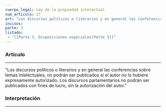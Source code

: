 ```yaml
---
cuerpo_legal: Ley de la propiedad intelectual
num_articulo: 27
art: "Los discursos políticos o literarios y en general las conferencias sobre temas intelectuales, no podrán ser publicados si el autor no lo hubiere expresamente autorizado. Los discursos parlamentarios no podrán ser publicados con fines de lucro, sin la autorización del autor."
incisos: 
parte: 3
listado:
 - "[[Parte 3, Disposiciones especiales|Parte 3]]"
---
```

### Artículo
---
"Los discursos políticos o literarios y en general las conferencias sobre temas intelectuales, no podrán ser publicados si el autor no lo hubiere expresamente autorizado. Los discursos parlamentarios no podrán ser publicados con fines de lucro, sin la autorización del autor."


### Interpretación
---
